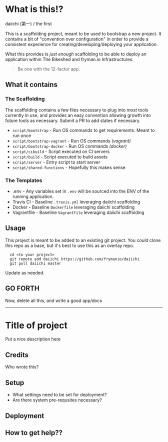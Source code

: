 # What is this!?

daiichi (第一) / the first

This is a scaffolding project, meant to be used to bootstrap a new project.
It contains a bit of "convention over configuration" in order to provide
a consistent experience for creating/developing/deploying your application.

What this provides is *just enough* scaffolding to be able to deploy
an application within The Bikeshed and fryman.io Infrastructures.

> Be one with the 12-factor app.

## What it contains

### The Scaffolding

The scaffolding contains a few files necessary to plug into *most* tools
currently in use, and provides an easy convention allowing growth into
future tools as necessary. Submit a PR to add states if necessary.

* `script/bootstrap`         - Run OS commands to get requirements. Meant to run once
* `script/bootstrap-vagrant` - Run OS commands *(vagrant)*
* `script/bootstrap-docker`  - Run OS commands *(docker)*
* `script/cibuild`           - Script executed on CI servers
* `script/build`             - Script executed to build assets
* `script/server`            - Entry script to start server
* `script/shared-functions`  - Hopefully this makes sense

### The Templates
* .env        - Any variables set in `.env` will be sourced into the
                ENV of the running application.
* Travis CI   - Baseline `.travis.yml` leveraging daiichi scaffolding
* Docker      - Baseline `Dockerfile` leveraging daiichi scaffolding
* Vagrantfile - Baseline `Vagrantfile` leveraging daiichi scaffolding

## Usage

This project is meant to be added to an existing git project. You *could*
clone this repo as a base, but it's best to use this as an overlay repo.

```
  cd <to your project>
  git remote add daiichi https://github.com/frymanio/daiichi
  git pull daiichi master
```

Update as needed.

## GO FORTH

Now, delete all this, and write a good app/docs


----------------------------------------

# Title of project

Put a nice description here

## Credits

Who wrote this?

## Setup

* What settings need to be set for deployment?
* Are there system pre-requsites necessary?

## Deployment


## How to get help??
